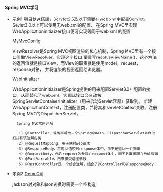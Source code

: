 #### Spring MVC学习

- 示例1
    项目快速搭建，Servlet2.5及以下需要在web.xml中配置Servlet，Sevlet3.0以上可以使用无web.xml的配置，
    在Spring MVC里实现WebApplicationinitializer接口便可实现等同于web.xml 的配置
    
    [MyMvcConfig](src/main/java/example1/MyMvcConfig.java)
    
    ViewResolver是Spring MVC视图渲染的核心机制，Spring MVC里有一个接口叫做ViewResolver，实现这个接口
    要重写resolveViewName()，这个方法的返回值就是接口View，而View的职责就是使用model，request，response对象，
    并将渲染的视图返回给浏览器。
    
    [WebInitializer](src/main/java/example1/WebInitializer.java)
    
    WebApplicationInitializer是Spring提供的用来配置Servlet3.0+ 配置的接口，从而替代了web.xml，实现此接口会自动被
    SpringServletContainerInitializer（用来启动Servlet容器）获取到。
    新建WebApplicationContext，注册配置类，并将其和servletContext关联。注册Spring MVC的DispatcherServlet。
    
    
        Spring MVC常用注解
        
        (1) @Controller，将类声明为一个Spring的Bean，DispatcherServlet会自动扫描有该注解的类
        (2) @RequestMapping，用于映射web请求
        (3) @ResponseBody，将返回值写到response体中，而不是返回一个页面
        (4) @RequestBody，允许request的参数在request体中，而不是直接跟在地址后面
        (5) @PathVariable，用来接受路径参数
        (6) @RestController是一个组合注解，组合了@Controller和@ResponseBody

- 示例2
    [DemoObj](src/main/java/example1/domain/DemoObj.java)
    
    jackson对对象和json转换时需要一个空构造
    
    
